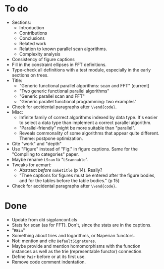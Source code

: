 # To do

*   Sections:
    *   Introduction
    *   Contributions
    *   Conclusions
    *   Related work
    *   Relation to known parallel scan algorithms.
    *   Complexity analysis
*   Consistency of figure captions
*   Fill in the constraint ellipses in FFT definitions.
*   Type-check all definitions with a test module, especially in the early sections on trees.
*   Title:
    *   "Generic functional parallel algorithms: scan and FFT" (current)
    *   "Two generic functional parallel algorithms"
    *   "Generic parallel scan and FFT"
    *   "Generic parallel functional programming: two examples"
*   Check for accidental paragraphs after `\\end{code}`.
*   Misc:
    *   Infinite family of correct algorithms indexed by data type.
        It's easier to select a data type than implement a correct parallel algorithm.
    *   "Parallel-friendly" might be more suitable than "parallel".
    *   Reveals commonality of some algorithms that appear quite different.
        Theme: postpone optimization.
*   Cite "work" and "depth"
*   Use "Figure" instead of "Fig." in figure captions.
    Same for the "Compiling to categories" paper.
*   Maybe rename `LScan` to "`LScannable`".
*   Tweaks for acmart:
    *   Abstract *before* `maketitle` (p 14). Really?
    *   "Thee captions for figures must be entered after the figure bodies, and for the tables before the table bodies." (p 15)
*   Check for accidental paragraphs after `\\end{code}`.

# Done

*   Update from old sigplanconf.cls
*   Stats for scan (as for FFT).
    Don't, since the stats are in the captions.
*   "`RBin`"
*   Something about tries and logarithms, or Naperian functors.
*   Not: mention and cite `DefaultSignatures`.
*   Maybe provide and mention homomorphisms with the function instances as well as the trie (representable functor) connection.
*   Define `Pair` before or at its first use.
*   Remove code comment indentation.
